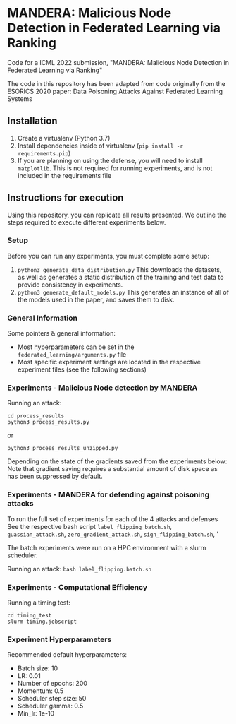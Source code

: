 # MANDERA: Malicious Node Detection in Federated Learning via Ranking

Code for a ICML 2022 submission, "MANDERA: Malicious Node Detection in Federated Learning via Ranking"

The code in this repository has been adapted from code originally from the ESORICS 2020 paper: Data Poisoning Attacks Against Federated Learning Systems

## Installation

1) Create a virtualenv (Python 3.7)
2) Install dependencies inside of virtualenv (```pip install -r requirements.pip```)
3) If you are planning on using the defense, you will need to install ```matplotlib```. This is not required for running experiments, and is not included in the requirements file

## Instructions for execution

Using this repository, you can replicate all results presented. We outline the steps required to execute different experiments below.

### Setup

Before you can run any experiments, you must complete some setup:

1) ```python3 generate_data_distribution.py``` This downloads the datasets, as well as generates a static distribution of the training and test data to provide consistency in experiments.
2) ```python3 generate_default_models.py``` This generates an instance of all of the models used in the paper, and saves them to disk.

### General Information

Some pointers & general information:
- Most hyperparameters can be set in the ```federated_learning/arguments.py``` file
- Most specific experiment settings are located in the respective experiment files (see the following sections)

### Experiments - Malicious Node detection by MANDERA

Running an attack: 
```
cd process_results
python3 process_results.py
```
or
```
python3 process_results_unzipped.py
```
Depending on the state of the gradients saved from the experiments below:
Note that gradient saving requires a substantial amount of disk space as has been suppressed by default.


### Experiments - MANDERA for defending against poisoning attacks
To run the full set of experiments for each of the 4 attacks and defenses
See the respective bash script `label_flipping_batch.sh`, `guassian_attack.sh`, `zero_gradient_attack.sh`, `sign_flipping_batch.sh`, '

The batch experiments were run on a HPC environment with a slurm scheduler.

Running an attack: ```bash label_flipping.batch.sh```


### Experiments - Computational Efficiency

Running a timing test:
```
cd timing_test
slurm timing.jobscript
```

### Experiment Hyperparameters

Recommended default hyperparameters:
- Batch size: 10
- LR: 0.01
- Number of epochs: 200
- Momentum: 0.5
- Scheduler step size: 50
- Scheduler gamma: 0.5
- Min_lr: 1e-10
